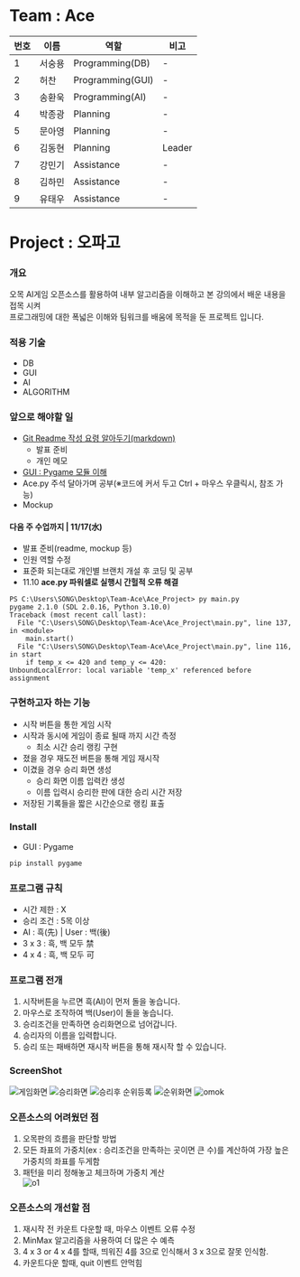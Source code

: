 # Team : Ace
번호 | 이름 | 역할 | 비고 |
--- | --- | --- | --- |
1 | 서숭용 | Programming(DB) | - |
2 | 허찬 | Programming(GUI) | - |
3 | 송환욱 | Programming(AI) | - |
4 | 박종광 | Planning | - |
5 | 문아영 | Planning | - |
6 | 김동현 | Planning | Leader |
7 | 강민기 | Assistance | - |
8 | 김하민 | Assistance | - |
9 | 유태우 | Assistance | - |

# Project : 오파고
### 개요
오목 AI게임 오픈소스를 활용하여 내부 알고리즘을 이해하고 본 강의에서 배운 내용을 접목 시켜<br>
프로그래밍에 대한 폭넓은 이해와 팀워크를 배움에 목적을 둔 프로젝트 입니다.

### 적용 기술
  * DB
  * GUI
  * AI
  * ALGORITHM
  
### 앞으로 해야할 일
* [Git Readme 작성 요령 알아두기(markdown)](https://www.google.com/search?q=GIT+README&oq=git+RE&aqs=chrome.0.69i59j69i57j35i39j0i433i512j0i131i433i512j0i433i512l2j0i131i433i512j0i512l2.3303j0j15&sourceid=chrome&ie=UTF-8)
  * 발표 준비
  * 개인 메모
* [GUI : Pygame 모듈 이해](https://kkamikoon.tistory.com/129)
* Ace.py 주석 달아가며 공부(※코드에 커서 두고 Ctrl + 마우스 우클릭시, 참조 가능)
* Mockup
#### 다음 주 수업까지 | 11/17(水)
* 발표 준비(readme, mockup 등)
* 인원 역할 수정
* 표준화 되는대로 개인별 브랜치 개설 후 코딩 및 공부
* 11.10 **ace.py 파워셀로 실행시 간헐적 오류 해결**
```
PS C:\Users\SONG\Desktop\Team-Ace\Ace_Project> py main.py
pygame 2.1.0 (SDL 2.0.16, Python 3.10.0)
Traceback (most recent call last):
  File "C:\Users\SONG\Desktop\Team-Ace\Ace_Project\main.py", line 137, in <module>
    main.start()
  File "C:\Users\SONG\Desktop\Team-Ace\Ace_Project\main.py", line 116, in start
    if temp_x <= 420 and temp_y <= 420:
UnboundLocalError: local variable 'temp_x' referenced before assignment
```


### 구현하고자 하는 기능
* 시작 버튼을 통한 게임 시작
* 시작과 동시에 게임이 종료 될때 까지 시간 측정
  * 최소 시간 승리 랭킹 구현
* 졌을 경우 재도전 버튼을 통해 게임 재시작
* 이겼을 경우 승리 화면 생성
  * 승리 화면 이름 입력칸 생성
  * 이름 입력시 승리한 판에 대한 승리 시간 저장
* 저장된 기록들을 짧은 시간순으로 랭킹 표출

### Install
* GUI : Pygame
```ps
pip install pygame
```

### 프로그램 규칙
* 시간 제한 : X
* 승리 조건 : 5목 이상
* AI : 흑(先) | User : 백(後)
* 3 x 3 : 흑, 백 모두 禁
* 4 x 4 : 흑, 백 모두 可

### 프로그램 전개
1. 시작버튼을 누르면 흑(AI)이 먼저 돌을 놓습니다.
2. 마우스로 조작하여 백(User)이 돌을 놓습니다.
3. 승리조건을 만족하면 승리화면으로 넘어갑니다.
4. 승리자의 이름을 입력합니다.
5. 승리 또는 패배하면 재시작 버튼을 통해 재시작 할 수 있습니다.

### ScreenShot
![게임화면](https://user-images.githubusercontent.com/89123604/141059724-01156e5d-9e2a-41fd-bcd6-d53b7f3d6d7a.JPG)
![승리화면](https://user-images.githubusercontent.com/89123604/141059815-5bc91cd6-1a34-4d0e-a0eb-7c8348c13a82.JPG)
![승리후 순위등록](https://user-images.githubusercontent.com/89123604/141059817-fbe566d5-929e-4fb2-a435-f4bd4c618e12.JPG)
![순위화면](https://user-images.githubusercontent.com/89123604/141059804-d1d7d10d-7787-4f23-86a3-655b66bbc059.JPG)
![omok](https://user-images.githubusercontent.com/48282708/71707199-feb57e00-2e2b-11ea-9257-977c33195025.png)

### 오픈소스의 어려웠던 점
1. 오목판의 흐름을 판단할 방법
2. 모든 좌표의 가중치(ex : 승리조건을 만족하는 곳이면 큰 수)를 계산하여 가장 높은 가중치의 좌표를 두게함
3. 패턴을 미리 정해놓고 체크하며 가중치 계산<br>
![o1](https://user-images.githubusercontent.com/48282708/73593289-b8942d00-4545-11ea-886e-45d81ec643ad.png)

### 오픈소스의 개선할 점
1. 재시작 전 카운트 다운할 때, 마우스 이벤트 오류 수정
2. MinMax 알고리즘을 사용하여 더 많은 수 예측
3. 4 x 3 or 4 x 4를 할때, 띄워진 4를 3으로 인식해서 3 x 3으로 잘못 인식함.
4. 카운트다운 할때, quit 이벤트 안먹힘
